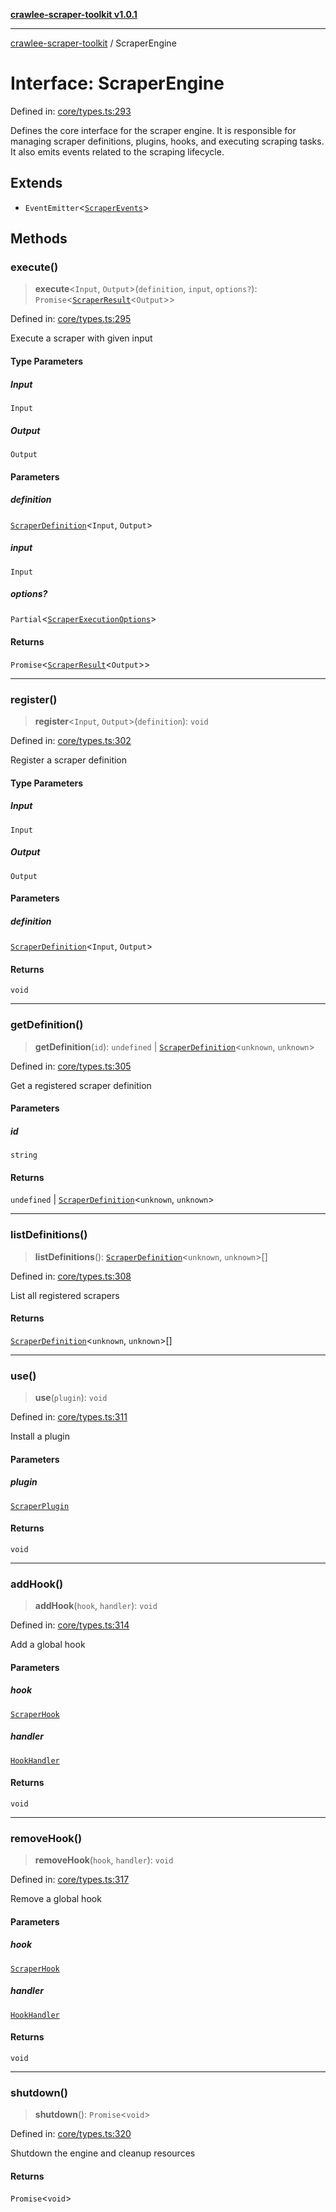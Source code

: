 [**crawlee-scraper-toolkit v1.0.1**](../README.md)

***

[crawlee-scraper-toolkit](../globals.md) / ScraperEngine

# Interface: ScraperEngine

Defined in: [core/types.ts:293](https://github.com/devalexanderdaza/crawlee-scraper-toolkit/blob/main/src/core/types.ts#L293)

Defines the core interface for the scraper engine.
It is responsible for managing scraper definitions, plugins, hooks,
and executing scraping tasks. It also emits events related to the scraping lifecycle.

## Extends

- `EventEmitter`\<[`ScraperEvents`](../-internal-/interfaces/ScraperEvents.md)\>

## Methods

### execute()

> **execute**\<`Input`, `Output`\>(`definition`, `input`, `options?`): `Promise`\<[`ScraperResult`](ScraperResult.md)\<`Output`\>\>

Defined in: [core/types.ts:295](https://github.com/devalexanderdaza/crawlee-scraper-toolkit/blob/main/src/core/types.ts#L295)

Execute a scraper with given input

#### Type Parameters

##### Input

`Input`

##### Output

`Output`

#### Parameters

##### definition

[`ScraperDefinition`](ScraperDefinition.md)\<`Input`, `Output`\>

##### input

`Input`

##### options?

`Partial`\<[`ScraperExecutionOptions`](ScraperExecutionOptions.md)\>

#### Returns

`Promise`\<[`ScraperResult`](ScraperResult.md)\<`Output`\>\>

***

### register()

> **register**\<`Input`, `Output`\>(`definition`): `void`

Defined in: [core/types.ts:302](https://github.com/devalexanderdaza/crawlee-scraper-toolkit/blob/main/src/core/types.ts#L302)

Register a scraper definition

#### Type Parameters

##### Input

`Input`

##### Output

`Output`

#### Parameters

##### definition

[`ScraperDefinition`](ScraperDefinition.md)\<`Input`, `Output`\>

#### Returns

`void`

***

### getDefinition()

> **getDefinition**(`id`): `undefined` \| [`ScraperDefinition`](ScraperDefinition.md)\<`unknown`, `unknown`\>

Defined in: [core/types.ts:305](https://github.com/devalexanderdaza/crawlee-scraper-toolkit/blob/main/src/core/types.ts#L305)

Get a registered scraper definition

#### Parameters

##### id

`string`

#### Returns

`undefined` \| [`ScraperDefinition`](ScraperDefinition.md)\<`unknown`, `unknown`\>

***

### listDefinitions()

> **listDefinitions**(): [`ScraperDefinition`](ScraperDefinition.md)\<`unknown`, `unknown`\>[]

Defined in: [core/types.ts:308](https://github.com/devalexanderdaza/crawlee-scraper-toolkit/blob/main/src/core/types.ts#L308)

List all registered scrapers

#### Returns

[`ScraperDefinition`](ScraperDefinition.md)\<`unknown`, `unknown`\>[]

***

### use()

> **use**(`plugin`): `void`

Defined in: [core/types.ts:311](https://github.com/devalexanderdaza/crawlee-scraper-toolkit/blob/main/src/core/types.ts#L311)

Install a plugin

#### Parameters

##### plugin

[`ScraperPlugin`](ScraperPlugin.md)

#### Returns

`void`

***

### addHook()

> **addHook**(`hook`, `handler`): `void`

Defined in: [core/types.ts:314](https://github.com/devalexanderdaza/crawlee-scraper-toolkit/blob/main/src/core/types.ts#L314)

Add a global hook

#### Parameters

##### hook

[`ScraperHook`](../type-aliases/ScraperHook.md)

##### handler

[`HookHandler`](../type-aliases/HookHandler.md)

#### Returns

`void`

***

### removeHook()

> **removeHook**(`hook`, `handler`): `void`

Defined in: [core/types.ts:317](https://github.com/devalexanderdaza/crawlee-scraper-toolkit/blob/main/src/core/types.ts#L317)

Remove a global hook

#### Parameters

##### hook

[`ScraperHook`](../type-aliases/ScraperHook.md)

##### handler

[`HookHandler`](../type-aliases/HookHandler.md)

#### Returns

`void`

***

### shutdown()

> **shutdown**(): `Promise`\<`void`\>

Defined in: [core/types.ts:320](https://github.com/devalexanderdaza/crawlee-scraper-toolkit/blob/main/src/core/types.ts#L320)

Shutdown the engine and cleanup resources

#### Returns

`Promise`\<`void`\>
